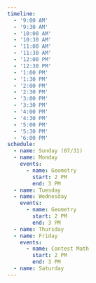 ```yaml
---
timeline:
  - '9:00 AM'
  - '9:30 AM'
  - '10:00 AM'
  - '10:30 AM'
  - '11:00 AM'
  - '11:30 AM'
  - '12:00 PM'
  - '12:30 PM'
  - '1:00 PM'
  - '1:30 PM'
  - '2:00 PM'
  - '2:30 PM'
  - '3:00 PM'
  - '3:30 PM'
  - '4:00 PM'
  - '4:30 PM'
  - '5:00 PM'
  - '5:30 PM'
  - '6:00 PM'
schedule:
  - name: Sunday (07/31)
  - name: Monday
    events:
      - name: Geometry
        start: 2 PM
        end: 3 PM
  - name: Tuesday
  - name: Wednesday
    events:
      - name: Geometry
        start: 2 PM
        end: 3 PM
  - name: Thursday
  - name: Friday
    events:
      - name: Contest Math
        start: 2 PM
        end: 3 PM
  - name: Saturday
---
```

